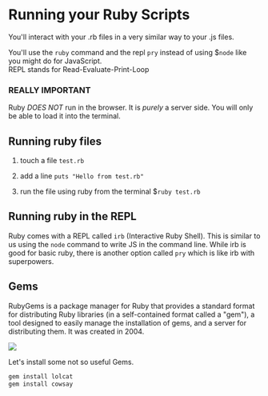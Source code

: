 # Running your Ruby Scripts

You'll interact with your .rb files in a very similar way to your .js files.

You'll use the `ruby` command and the repl `pry` instead of using $`node` like you might do for JavaScript. <br>
REPL stands for Read-Evaluate-Print-Loop

### REALLY IMPORTANT

Ruby *DOES NOT* run in the browser. It is *purely* a server side. You will only be able to load it into the terminal.


## Running ruby files

1. touch a file `test.rb`

2. add a line `puts "Hello from test.rb"`

3. run the file using ruby from the terminal $`ruby test.rb`

## Running ruby in the REPL

Ruby comes with a REPL called `irb` (Interactive Ruby Shell).  This is similar to us using the `node` command to write JS in the command line.  While irb is good for basic ruby, there is another option called `pry` which is like irb with superpowers.

## Gems

RubyGems is a package manager for Ruby that provides a standard format for distributing
Ruby libraries (in a self-contained format called a "gem"), a tool designed to easily
manage the installation of gems, and a server for distributing them. It was created in
2004.

![](images/rubygems.jpg)

Let's install some not so useful Gems.

```bash
gem install lolcat
gem install cowsay
```

